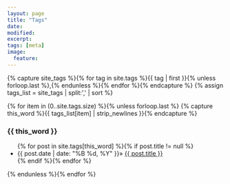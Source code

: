 ```yaml
---
layout: page
title: "Tags"
date: 
modified:
excerpt:
tags: [meta]
image:
  feature:
---
```


{% capture site_tags %}{% for tag in site.tags %}{{ tag | first }}{% unless forloop.last %},{% endunless %}{% endfor %}{% endcapture %}
{% assign tags_list = site_tags | split:',' | sort %}


{% for item in (0..site.tags.size) %}{% unless forloop.last %}
  {% capture this_word %}{{ tags_list[item] | strip_newlines }}{% endcapture %}
  <article>
  <h3 id="{{ this_word }}">{{ this_word }}</h3>
    <ul>
    {% for post in site.tags[this_word] %}{% if post.title != null %}
      <li class="entry-title"><time datetime="{{ post.date | date_to_xmlschema }}" itemprop="datePublished">{{ post.date | date: "%B %d, %Y" }}</time>&raquo;
      <a href="{{ site.url }}{{ post.url }}" title="{{ post.title }}">{{ post.title }}
      </a></li>
    {% endif %}{% endfor %}
    </ul>
  </article><!-- /.hentry -->
{% endunless %}{% endfor %}
